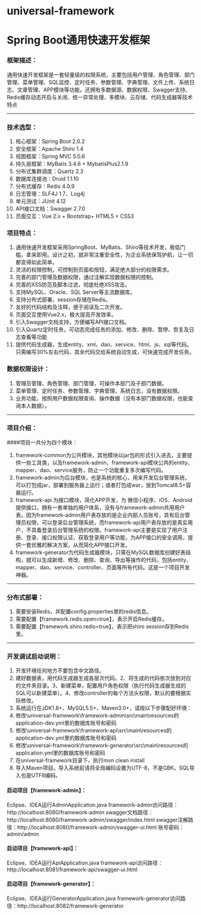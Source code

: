 # universal-framework
# Spring Boot通用快速开发框架

###   框架描述：
   通用快速开发框架是一套轻量级的权限系统，主要包括用户管理、角色管理、部门管理、菜单管理、SQL监控、定时任务、参数管理、字典管理、文件上传、系统日志、文章管理、APP模块等功能。还拥有多数据源、数据权限、Swagger支持、Redis缓存动态开启与关闭、统一异常处理、多模块、云存储、代码生成器等技术特点
   
------------

### 技术选型：
1.    核心框架：Spring Boot 2.0.2
2.    安全框架：Apache Shiro 1.4
3.    视图框架：Spring MVC 5.0.6
4.    持久层框架：MyBatis 3.4.6 + MybatisPlus2.1.9
5.    分布式集群调度：Quartz 2.3
6.    数据库连接池：Druid 1.1.10
7.    分布式缓存：Redis 4.0.9
8.    日志管理：SLF4J 1.7、Log4j
9.    单元测试：JUnit 4.12
10.   API接口文档：Swagger 2.7.0
11.   页面交互：Vue 2.x + Bootstrap+ HTML5 + CSS3

### 项目特点：
1.    通用快速开发框架采用SpringBoot、MyBatis、Shiro等技术开发，极低门槛，拿来即用。设计之初，就非常注重安全性，为企业系统保驾护航，让一切都变得如此简单。
2.    灵活的权限控制，可控制到页面和按钮，满足绝大部分的权限需求。
3.    完善的部门管理及数据权限，通过注解实现数据权限的控制。
4.    完善的XSS防范及脚本过滤，彻底杜绝XSS攻击。
5.    支持MySQL、Oracle、SQL Server等主流数据库。
6.    支持分布式部署，session存储在Redis。
7.    友好的代码结构及注释，便于阅读及二次开发。
8.    页面交互使用Vue2.x，极大提高开发效率。
9.    引入Swagger文档支持，方便编写API接口文档。
10.   引入Quartz定时任务，可动态完成任务的添加、修改、删除、暂停、恢复及日志查看等功能
11.   提供代码生成器，生成entity、xml、dao、service、html、js、sql等代码。只需编写30%左右代码，其余代码交给系统自动生成，可快速完成开发任务。

### 数据权限设计：
1.    管理员管理、角色管理、部门管理，可操作本部门及子部门数据。
2.    菜单管理、定时任务、参数管理、字典管理、系统日志，没有数据权限。
3.    业务功能，按照用户数据权限查询、操作数据（没有本部门数据权限，也能查询本人数据）。

------------

### 项目介绍：
####项目一共分为四个模块：
1.    framework-common为公共模块，其他模块以jar包的形式引入进去，主要提供一些工具类，以及framework-admin、framework-api模块公共的entity、mapper、dao、service服务，防止一个功能重复多次编写代码。
2.    framework-admin为后台模块，也是系统的核心，用来开发后台管理系统，可以打包成jar，部署到服务器上运行；或者打包成war，放到Tomcat8.5+容器运行。
3.    framework-api 为接口模块，简化APP开发，为 微信小程序、iOS、Android提供接口，拥有一套单独的用户体系，没有与framework-admin共用用户表。因为framework-admin用户表存放的是企业内部人员账号，具有后台管理员权限，可以登录后台管理系统，而framework-api用户表存放的是真实用户，不具备登录后台管理系统的权限。framework-api主要是实现了用户注册、登录、接口权限认证、获取登录用户等功能，为APP接口的安全调用，提供一套优雅的解决方案，从而简化APP接口开发。
4.    framework-generator为代码生成器模块，只需在MySQL数据库创建好表结构，就可以生成新增、修改、删除、查询、导出等操作的代码，包括entity、mapper、dao、service、controller、页面等所有代码。这是一个项目开发神器。

------------

### 分布式部署：
1.    需要安装Redis，并配置config.properties里的redis信息。
2.    需要配置【framework.redis.open=true】，表示开启Redis缓存。
3.    需要配置【framework.shiro.redis=true】，表示把shiro session存到Redis里。

------------

### 开发调试启动说明：
1.    开发环境任何地方不要包含中文路径。
2.    建好数据表，用代码生成器生成各层次代码。2、将生成的代码依次放到对应的文件夹目录。3、新建菜单，配置用户角色权限（执行代码生成器生成的SQL可以新建菜单）。4、修改controller的每个方法头权限，默认的要根据实际修改。
3.    系统运行在JDK1.8+、MySQL5.5+、Maven3.0+，请按以下步骤配好环境：
4.    修改\universal-framework\framework-admin\src\main\resources的application-dev.yml里的数据库账号和密码
5.    修改\universal-framework\framework-api\src\main\resources的application-dev.yml里的数据库账号和密码
6.    修改\universal-framework\framework-generator\src\main\resources的application.yml里的数据库账号和密码
7.    在universal-framework目录下，执行mvn clean install
8.    导入Maven项目。导入系统前请将全局编码设置为UTF-8，不是GBK。SQL导入也是UTF8编码。

#### 启动项目【framework-admin】：
   Eclipse、IDEA运行AdminApplication.java
   framework-admin访问路径：http://localhost:8080/framework-admin
   swagger文档路径：http://localhost:8080/framework-admin/swagger/index.html
   swagger注解路径：http://localhost:8080/framework-admin/swagger-ui.html
   账号密码：admin/admin

#### 启动项目【framework-api】：
   Eclipse、IDEA运行ApiApplication.java
   framework-api访问路径：http://localhost:8081/framework-api/swagger-ui.html

#### 启动项目【framework-generator】：
   Eclipse、IDEA运行GeneratorApplication.java
   framework-generator访问路径：http://localhost:8082/framework-generator
